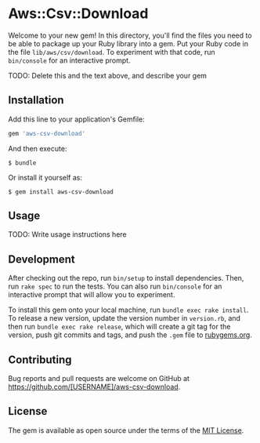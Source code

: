 # Aws::Csv::Download

Welcome to your new gem! In this directory, you'll find the files you need to be able to package up your Ruby library into a gem. Put your Ruby code in the file `lib/aws/csv/download`. To experiment with that code, run `bin/console` for an interactive prompt.

TODO: Delete this and the text above, and describe your gem

## Installation

Add this line to your application's Gemfile:

```ruby
gem 'aws-csv-download'
```

And then execute:

    $ bundle

Or install it yourself as:

    $ gem install aws-csv-download

## Usage

TODO: Write usage instructions here

## Development

After checking out the repo, run `bin/setup` to install dependencies. Then, run `rake spec` to run the tests. You can also run `bin/console` for an interactive prompt that will allow you to experiment.

To install this gem onto your local machine, run `bundle exec rake install`. To release a new version, update the version number in `version.rb`, and then run `bundle exec rake release`, which will create a git tag for the version, push git commits and tags, and push the `.gem` file to [rubygems.org](https://rubygems.org).

## Contributing

Bug reports and pull requests are welcome on GitHub at https://github.com/[USERNAME]/aws-csv-download.

## License

The gem is available as open source under the terms of the [MIT License](https://opensource.org/licenses/MIT).
